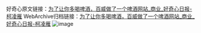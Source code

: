 好奇心原文链接：[为了让你多喝啤酒，百威做了一个啤酒网站_商业_好奇心日报-柯凌雁](https://www.qdaily.com/articles/8295.html)
WebArchive归档链接：[为了让你多喝啤酒，百威做了一个啤酒网站_商业_好奇心日报-柯凌雁](http://web.archive.org/web/20190623152525/https://www.qdaily.com/articles/8295.html)
![image](http://ww3.sinaimg.cn/large/007d5XDply1g3vbo6fi8hj30u02n5x1y)